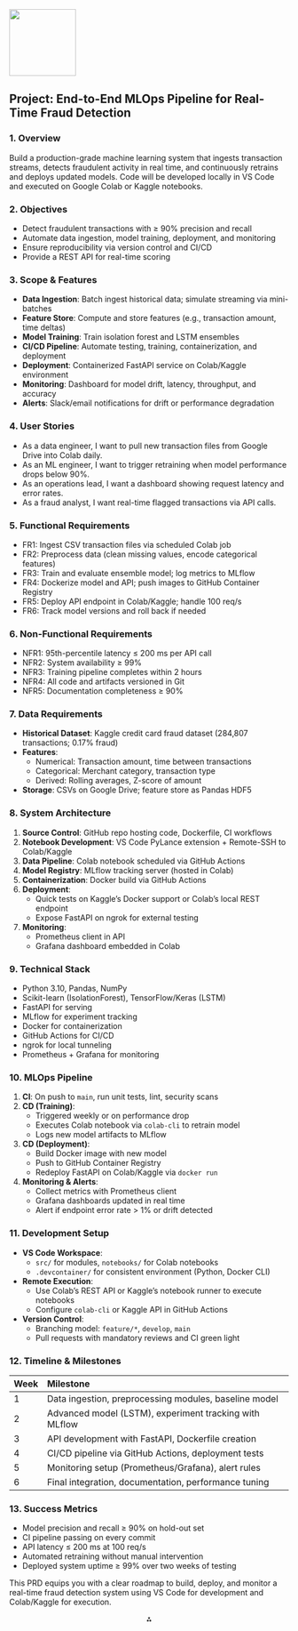 <img src="https://r2cdn.perplexity.ai/pplx-full-logo-primary-dark%402x.png" class="logo" width="120"/>

## Project: End-to-End MLOps Pipeline for Real-Time Fraud Detection

### 1. Overview

Build a production-grade machine learning system that ingests transaction streams, detects fraudulent activity in real time, and continuously retrains and deploys updated models. Code will be developed locally in VS Code and executed on Google Colab or Kaggle notebooks.

### 2. Objectives

- Detect fraudulent transactions with ≥ 90% precision and recall
- Automate data ingestion, model training, deployment, and monitoring
- Ensure reproducibility via version control and CI/CD
- Provide a REST API for real-time scoring


### 3. Scope \& Features

- **Data Ingestion**: Batch ingest historical data; simulate streaming via mini-batches
- **Feature Store**: Compute and store features (e.g., transaction amount, time deltas)
- **Model Training**: Train isolation forest and LSTM ensembles
- **CI/CD Pipeline**: Automate testing, training, containerization, and deployment
- **Deployment**: Containerized FastAPI service on Colab/Kaggle environment
- **Monitoring**: Dashboard for model drift, latency, throughput, and accuracy
- **Alerts**: Slack/email notifications for drift or performance degradation


### 4. User Stories

- As a data engineer, I want to pull new transaction files from Google Drive into Colab daily.
- As an ML engineer, I want to trigger retraining when model performance drops below 90%.
- As an operations lead, I want a dashboard showing request latency and error rates.
- As a fraud analyst, I want real-time flagged transactions via API calls.


### 5. Functional Requirements

- FR1: Ingest CSV transaction files via scheduled Colab job
- FR2: Preprocess data (clean missing values, encode categorical features)
- FR3: Train and evaluate ensemble model; log metrics to MLflow
- FR4: Dockerize model and API; push images to GitHub Container Registry
- FR5: Deploy API endpoint in Colab/Kaggle; handle 100 req/s
- FR6: Track model versions and roll back if needed


### 6. Non-Functional Requirements

- NFR1: 95th-percentile latency ≤ 200 ms per API call
- NFR2: System availability ≥ 99%
- NFR3: Training pipeline completes within 2 hours
- NFR4: All code and artifacts versioned in Git
- NFR5: Documentation completeness ≥ 90%


### 7. Data Requirements

- **Historical Dataset**: Kaggle credit card fraud dataset (284,807 transactions; 0.17% fraud)
- **Features**:
    - Numerical: Transaction amount, time between transactions
    - Categorical: Merchant category, transaction type
    - Derived: Rolling averages, Z-score of amount
- **Storage**: CSVs on Google Drive; feature store as Pandas HDF5


### 8. System Architecture

1. **Source Control**: GitHub repo hosting code, Dockerfile, CI workflows
2. **Notebook Development**: VS Code PyLance extension + Remote-SSH to Colab/Kaggle
3. **Data Pipeline**: Colab notebook scheduled via GitHub Actions
4. **Model Registry**: MLflow tracking server (hosted in Colab)
5. **Containerization**: Docker build via GitHub Actions
6. **Deployment**:
    - Quick tests on Kaggle’s Docker support or Colab’s local REST endpoint
    - Expose FastAPI on ngrok for external testing
7. **Monitoring**:
    - Prometheus client in API
    - Grafana dashboard embedded in Colab

### 9. Technical Stack

- Python 3.10, Pandas, NumPy
- Scikit-learn (IsolationForest), TensorFlow/Keras (LSTM)
- FastAPI for serving
- MLflow for experiment tracking
- Docker for containerization
- GitHub Actions for CI/CD
- ngrok for local tunneling
- Prometheus + Grafana for monitoring


### 10. MLOps Pipeline

1. **CI**: On push to `main`, run unit tests, lint, security scans
2. **CD (Training)**:
    - Triggered weekly or on performance drop
    - Executes Colab notebook via `colab-cli` to retrain model
    - Logs new model artifacts to MLflow
3. **CD (Deployment)**:
    - Build Docker image with new model
    - Push to GitHub Container Registry
    - Redeploy FastAPI on Colab/Kaggle via `docker run`
4. **Monitoring \& Alerts**:
    - Collect metrics with Prometheus client
    - Grafana dashboards updated in real time
    - Alert if endpoint error rate > 1% or drift detected

### 11. Development Setup

- **VS Code Workspace**:
    - `src/` for modules, `notebooks/` for Colab notebooks
    - `.devcontainer/` for consistent environment (Python, Docker CLI)
- **Remote Execution**:
    - Use Colab’s REST API or Kaggle’s notebook runner to execute notebooks
    - Configure `colab-cli` or Kaggle API in GitHub Actions
- **Version Control**:
    - Branching model: `feature/*`, `develop`, `main`
    - Pull requests with mandatory reviews and CI green light


### 12. Timeline \& Milestones

| Week | Milestone |
| :-- | :-- |
| 1 | Data ingestion, preprocessing modules, baseline model |
| 2 | Advanced model (LSTM), experiment tracking with MLflow |
| 3 | API development with FastAPI, Dockerfile creation |
| 4 | CI/CD pipeline via GitHub Actions, deployment tests |
| 5 | Monitoring setup (Prometheus/Grafana), alert rules |
| 6 | Final integration, documentation, performance tuning |

### 13. Success Metrics

- Model precision and recall ≥ 90% on hold-out set
- CI pipeline passing on every commit
- API latency ≤ 200 ms at 100 req/s
- Automated retraining without manual intervention
- Deployed system uptime ≥ 99% over two weeks of testing

This PRD equips you with a clear roadmap to build, deploy, and monitor a real-time fraud detection system using VS Code for development and Colab/Kaggle for execution.

<div style="text-align: center">⁂</div>

[^1]: https://ppl-ai-file-upload.s3.amazonaws.com/web/direct-files/collection_57405368-b7b1-4618-bf78-88df219570c3/c2be3f75-5372-4bc4-abe3-77ad822f368a/Detecting-Spoofing-in-High-Frequency-Trading.pdf

[^2]: https://ppl-ai-file-upload.s3.amazonaws.com/web/direct-files/collection_57405368-b7b1-4618-bf78-88df219570c3/e9091fc3-54d3-4cd6-ae4a-885796d86a9f/Intern-Projects.md

[^3]: https://ppl-ai-file-upload.s3.amazonaws.com/web/direct-files/collection_57405368-b7b1-4618-bf78-88df219570c3/5477576c-071f-4065-9c84-c805215172a5/internship_cv.pdf

